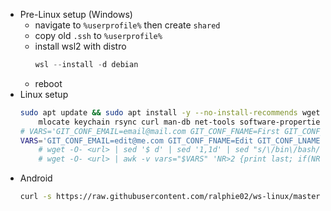 - Pre-Linux setup (Windows)
    - navigate to `%userprofile%` then create `shared`
    - copy old `.ssh` to `%userprofile%`
    - install wsl2 with distro
        ```powershell
        wsl --install -d debian
        ```
    - reboot
- Linux setup
    ```bash
    sudo apt update && sudo apt install -y --no-install-recommends wget ca-certificates \
        mlocate keychain rsync curl man-db net-tools software-properties-common telnet
    # VARS='GIT_CONF_EMAIL=email@mail.com GIT_CONF_FNAME=First GIT_CONF_LNAME=Last RAILS_VER=x.x.x RUBY_VER=x.x.x'
    VARS='GIT_CONF_EMAIL=edit@me.com GIT_CONF_FNAME=Edit GIT_CONF_LNAME=Me' && wget -qO- https://raw.githubusercontent.com/ralphie02/ws-linux/master/_Init.md | sed '$ d' | sed '0,/```bash/d' | sed "/\#\!.*bash$/a \\\n$VARS" | bash
        # wget -O- <url> | sed '$ d' | sed '1,1d' | sed "s/\/bin\/bash/\/bin\/bash\n\n$VARS/" | bash
        # wget -O- <url> | awk -v vars="$VARS" 'NR>2 {print last; if(NR == 4) print vars} {last=$0}'  | bash
    ```
- Android
    ```bash
    curl -s https://raw.githubusercontent.com/ralphie02/ws-linux/master/_ConfigObsidianOnAndroid.md | sed '$ d' | sed '0,/```bash/d' | bash
    ```
